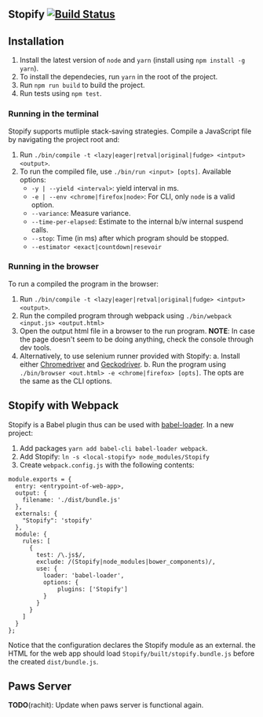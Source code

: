 ## Stopify [![Build Status](http://23.20.114.147:5000/buildStatus/icon?job=stopify-build/master)](http://23.20.114.147:5000/job/stopify-build/job/master/)

## Installation
1. Install the latest version of `node` and `yarn` (install using `npm install -g yarn`).
2. To install the dependecies, run `yarn` in the root of the project.
3. Run `npm run build` to build the project.
4. Run tests using `npm test`.

### Running in the terminal
Stopify supports mutliple stack-saving strategies. Compile a JavaScript file by navigating the project root and:
1. Run `./bin/compile -t <lazy|eager|retval|original|fudge> <intput> <output>`.
2. To run the compiled file, use `./bin/run <input> [opts]`. Available options:
    * `-y | --yield <interval>`: yield interval in ms.
    * `-e | --env <chrome|firefox|node>`: For CLI, only `node` is a valid option.
    * `--variance`: Measure variance.
    * `--time-per-elapsed`: Estimate to the internal b/w internal suspend calls.
    * `--stop`: Time (in ms) after which program should be stopped.
    * `--estimator <exact|countdown|resevoir`


### Running in the browser
To run a compiled the program in the browser:
1. Run `./bin/compile -t <lazy|eager|retval|original|fudge> <intput> <output>`.
2. Run the compiled program through webpack using `./bin/webpack <input.js> <output.html>`
3. Open the output html file in a browser to the run program. **NOTE**: In case the page doesn't seem to be doing anything, check the console through dev tools.
4. Alternatively, to use selenium runner provided with Stopify:
   a. Install either [Chromedriver](http://chromedriver.storage.googleapis.com/2.30/chromedriver_linux64.zip) and [Geckodriver](https://github.com/mozilla/geckodriver/releases/download/v0.18.0/geckodriver-v0.18.0-linux64.tar.gz).
   b. Run the program using `./bin/browser <out.html> -e <chrome|firefox> [opts]`. The opts are the same as the CLI options.

## Stopify with Webpack

Stopify is a Babel plugin thus can be used with [babel-loader]. In a new
project:

1. Add packages `yarn add babel-cli babel-loader webpack`.
2. Add Stopify: `ln -s <local-stopify> node_modules/Stopify`
3. Create `webpack.config.js` with the following contents:

```
module.exports = {
  entry: <entrypoint-of-web-app>,
  output: {
    filename: './dist/bundle.js'
  },
  externals: {
    "Stopify": 'stopify'
  },
  module: {
    rules: [
      {
        test: /\.js$/,
        exclude: /(Stopify|node_modules|bower_components)/,
        use: {
          loader: 'babel-loader',
          options: {
              plugins: ['Stopify']
          }
        }
      }
    ]
  }
};
```

Notice that the configuration declares the Stopify module as an external.
the HTML for the web app should load `Stopify/built/stopify.bundle.js` before
the created `dist/bundle.js`.

## Paws Server
**TODO**(rachit): Update when paws server is functional again.


[babel-loader]: https://github.com/babel/babel-loader
